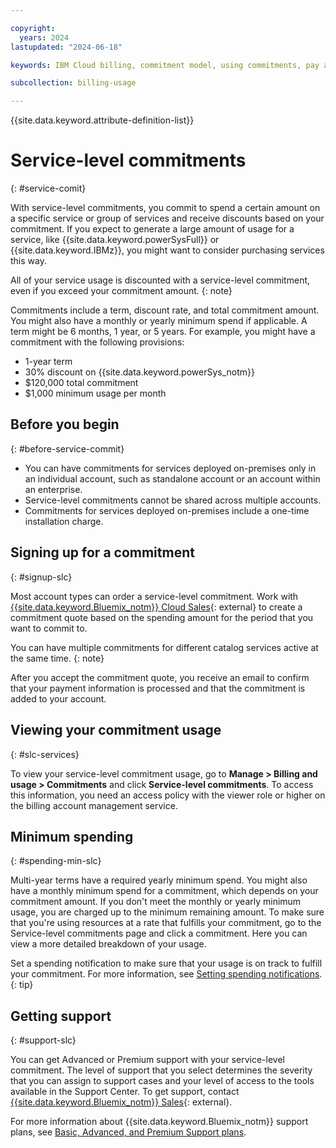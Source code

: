 ```yaml
---

copyright:
  years: 2024
lastupdated: "2024-06-18"

keywords: IBM Cloud billing, commitment model, using commitments, pay as you go with committed use, enterprise savings plan

subcollection: billing-usage

---
```


{{site.data.keyword.attribute-definition-list}}

# Service-level commitments
{: #service-comit}

With service-level commitments, you commit to spend a certain amount on a specific service or group of services and receive discounts based on your commitment. If you expect to generate a large amount of usage for a service, like {{site.data.keyword.powerSysFull}} or {{site.data.keyword.IBMz}}, you might want to consider purchasing services this way.





All of your service usage is discounted with a service-level commitment, even if you exceed your commitment amount.
{: note}

Commitments include a term, discount rate, and total commitment amount. You might also have a monthly or yearly minimum spend if applicable. A term might be 6 months, 1 year, or 5 years. For example, you might have a commitment with the following provisions:
- 1-year term
- 30% discount on {{site.data.keyword.powerSys_notm}}
- $120,000 total commitment
- $1,000 minimum usage per month

## Before you begin
{: #before-service-commit}

- You can have commitments for services deployed on-premises only in an individual account, such as standalone account or an account within an enterprise.
- Service-level commitments cannot be shared across multiple accounts.
- Commitments for services deployed on-premises include a one-time installation charge.

## Signing up for a commitment
{: #signup-slc}

Most account types can order a service-level commitment. Work with [{{site.data.keyword.Bluemix_notm}} Cloud Sales](https://www.ibm.com/cloud?contactmodule){: external} to create a commitment quote based on the spending amount for the period that you want to commit to.

You can have multiple commitments for different catalog services active at the same time.
{: note}

After you accept the commitment quote, you receive an email to confirm that your payment information is processed and that the commitment is added to your account.

## Viewing your commitment usage
{: #slc-services}

To view your service-level commitment usage, go to **Manage > Billing and usage > Commitments** and click **Service-level commitments**. To access this information, you need an access policy with the viewer role or higher on the billing account management service.

## Minimum spending
{: #spending-min-slc}

Multi-year terms have a required yearly minimum spend. You might also have a monthly minimum spend for a commitment, which depends on your commitment amount. If you don't meet the monthly or yearly minimum usage, you are charged up to the minimum remaining amount. To make sure that you're using resources at a rate that fulfills your commitment, go to the Service-level commitments page and click a commitment. Here you can view a more detailed breakdown of your usage.

Set a spending notification to make sure that your usage is on track to fulfill your commitment. For more information, see [Setting spending notifications](/docs/billing-usage?topic=billing-usage-spending).
{: tip}

## Getting support
{: #support-slc}

You can get Advanced or Premium support with your service-level commitment. The level of support that you select determines the severity that you can assign to support cases and your level of access to the tools available in the Support Center. To get support, contact [{{site.data.keyword.Bluemix_notm}} Sales](https://www.ibm.com/cloud?contactmodule){: external}.

For more information about {{site.data.keyword.Bluemix_notm}} support plans, see [Basic, Advanced, and Premium Support plans](/docs/get-support?topic=get-support-support-plans).
